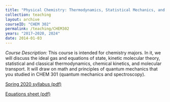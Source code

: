 ```yaml
---
title: "Physical Chemistry: Thermodynamics, Statistical Mechanics, and Kinetics"
collection: teaching
layout: archive
courseID: "CHEM 302"
permalink: /teaching/CHEM302
years: "2017–2020, 2024"
date: 2014-01-03
---
```


*Course Description:*
This course is intended for chemistry majors. In it, we will discuss the ideal gas and equations of state, kinetic molecular theory, statistical and classical thermodynamics, chemical kinetics, and molecular transport. It will draw on math and principles of quantum mechanics that you studied in CHEM 301 (quantum mechanics and spectroscopy).

[Spring 2020 syllabus (pdf)](/files/CHEM302_S2020_Syllabus.pdf)

[Equations sheet (pdf)](/files/CHEM302eqsheet.pdf)
